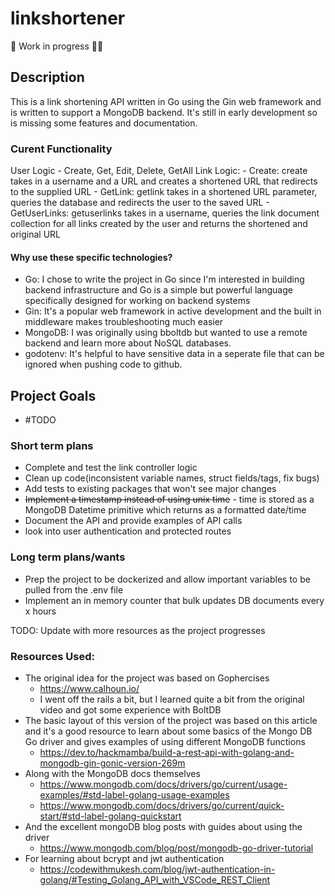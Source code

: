 # linkshortener

:construction: Work in progress :construction_worker::construction:

## Description
This is a link shortening API written in Go using the Gin web framework and is written to support a MongoDB backend. It's still in early development so is missing some features and documentation.

### Curent Functionality
User Logic - Create, Get, Edit, Delete, GetAll
Link Logic:
    - Create: create takes in a username and a URL and creates a shortened URL that redirects to the supplied URL
    - GetLink: getlink takes in a shortened URL parameter, queries the database and redirects the user to the saved URL
    - GetUserLinks: getuserlinks takes in a username, queries the link document collection for all links created by the user and returns the shortened and original URL

#### Why use these specific technologies?
- Go: I chose to write the project in Go since I'm interested in building backend infrastructure and Go is a simple but powerful language specifically designed for working on backend systems
- Gin: It's a popular web framework in active development and the built in middleware makes troubleshooting much easier
- MongoDB: I was originally using bboltdb but wanted to use a remote backend and learn more about NoSQL databases. 
- godotenv: It's helpful to have sensitive data in a seperate file that can be ignored when pushing code to github. 

## Project Goals
- #TODO


### Short term plans
- Complete and test the link controller logic
- Clean up code(inconsistent variable names, struct fields/tags, fix bugs)
- Add tests to existing packages that won't see major changes
- ~~Implement a timestamp instead of using unix time~~ - time is stored as a MongoDB Datetime primitive which returns as a formatted date/time
- Document the API and provide examples of API calls
- look into user authentication and protected routes

### Long term plans/wants
- Prep the project to be dockerized and allow important variables to be pulled from the .env file
- Implement an in memory counter that bulk updates DB documents every x hours





TODO: Update with more resources as the project progresses
### Resources Used:
- The original idea for the project was based on Gophercises
    - https://www.calhoun.io/
    - I went off the rails a bit, but I learned quite a bit from the original video and got some experience with BoltDB
- The basic layout of this version of the project was based on this article and it's a good resource to learn about some basics of the Mongo DB Go driver and gives examples of using different MongoDB functions
    - https://dev.to/hackmamba/build-a-rest-api-with-golang-and-mongodb-gin-gonic-version-269m
- Along with the MongoDB docs themselves 
    - https://www.mongodb.com/docs/drivers/go/current/usage-examples/#std-label-golang-usage-examples
    - https://www.mongodb.com/docs/drivers/go/current/quick-start/#std-label-golang-quickstart
- And the excellent mongoDB blog posts with guides about using the driver
    -   https://www.mongodb.com/blog/post/mongodb-go-driver-tutorial
- For learning about bcrypt and jwt authentication 
    - https://codewithmukesh.com/blog/jwt-authentication-in-golang/#Testing_Golang_API_with_VSCode_REST_Client

